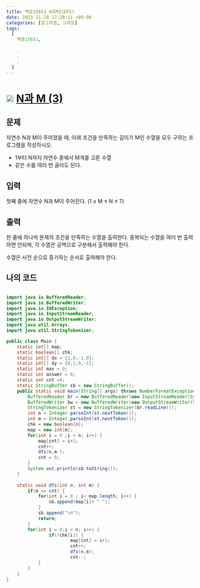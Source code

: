 ```yaml
---
title: 백준15651_N과M3(DFS)
date: 2023-11-28 17:28:11 +09:00
categories: [알고리즘, 그래프]
tags:
  [
    백준15651,
    
    .
    .
    .
  ]
---
```

# <img width="20px"  src="https://d2gd6pc034wcta.cloudfront.net/tier/8.svg" class="solvedac-tier"> [N과 M (3)](https://www.acmicpc.net/problem/15651) 



## 문제
<p>자연수 N과 M이 주어졌을 때, 아래 조건을 만족하는 길이가 M인 수열을 모두 구하는 프로그램을 작성하시오.</p>

<ul>
	<li>1부터 N까지 자연수 중에서 M개를 고른 수열</li>
	<li>같은 수를 여러 번 골라도 된다.</li>
</ul>

## 입력
<p>첫째 줄에 자연수 N과 M이 주어진다. (1 ≤ M ≤ N ≤ 7)</p>

## 출력
<p>한 줄에 하나씩 문제의 조건을 만족하는 수열을 출력한다. 중복되는 수열을 여러 번 출력하면 안되며, 각 수열은 공백으로 구분해서 출력해야 한다.</p>

<p>수열은 사전 순으로 증가하는 순서로 출력해야 한다.</p>

## 나의 코드

```java

import java.io.BufferedReader;
import java.io.BufferedWriter;
import java.io.IOException;
import java.io.InputStreamReader;
import java.io.OutputStreamWriter;
import java.util.Arrays;
import java.util.StringTokenizer;

public class Main {
	static int[] map;
	static boolean[] chk;
	static int[] dx = {1,0,-1,0};
	static int[] dy = {0,1,0,-1};
	static int max = 0;
	static int answer = 0;
	static int cnt =0;
	static StringBuffer sb = new StringBuffer();
	public static void main(String[] args) throws NumberFormatException, IOException {
		BufferedReader br = new BufferedReader(new InputStreamReader(System.in));
		BufferedWriter bw = new BufferedWriter(new OutputStreamWriter(System.out));
		StringTokenizer st = new StringTokenizer(br.readLine());
		int n = Integer.parseInt(st.nextToken());
		int m = Integer.parseInt(st.nextToken());
		chk = new boolean[n];
		map = new int[m];
		for(int i = 0 ;i < n; i++) {
			map[cnt] = i+1;
			cnt++;
			dfs(n,m );
			cnt = 0;
		}
		System.out.println(sb.toString());
	}
	
	static void dfs(int n, int m) {
		if(m == cnt) {
			for(int i = 0 ; i< map.length; i++) {
				sb.append(map[i]+ " ");
			}
			sb.append("\n");
			return;
		}
		for(int i = 0;i < n; i++) {
				if(!chk[i]) {
						map[cnt] = i+1;
						cnt++;
						dfs(n,m);
						cnt--;
			}
		}
	}
}
```